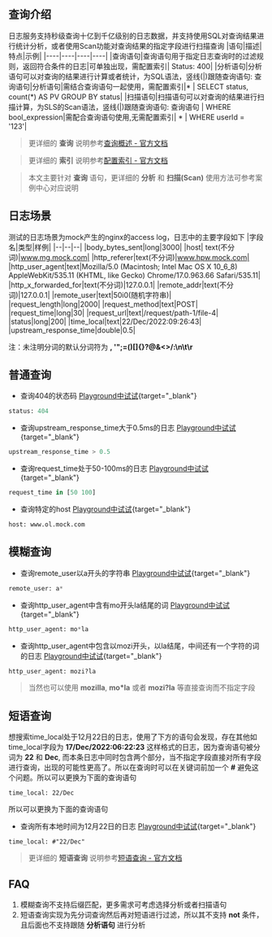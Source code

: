 ## 查询介绍
日志服务支持秒级查询十亿到千亿级别的日志数据，并支持使用SQL对查询结果进行统计分析，或者使用Scan功能对查询结果的指定字段进行扫描查询
|语句|描述|特点|示例|
|----|----|----|----|
|查询语句|查询语句用于指定日志查询时的过滤规则，返回符合条件的日志|可单独出现，需配置索引| Status: 400|
|分析语句|分析语句可以对查询的结果进行计算或者统计，为SQL语法，竖线(\|)跟随查询语句: 查询语句\|分析语句|需结合查询语句一起使用，需配置索引|* \| SELECT status, count(*) AS PV GROUP BY status|
|扫描语句|扫描语句可以对查询的结果进行扫描计算，为SLS的Scan语法，竖线(\|)跟随查询语句: 查询语句 \| WHERE bool_expression|需配合查询语句使用,无需配置索引| *  \| WHERE userId = '123'|
> 更详细的 __查询__ 说明参考[查询概述 - 官方文档](https://help.aliyun.com/document_detail/43772.html)

> 更详细的 __索引__ 说明参考[配置索引 - 官方文档](https://help.aliyun.com/document_detail/90732.html)

> 本文主要针对 __查询__ 语句，更详细的 __分析__ 和 __扫描(Scan)__ 使用方法可参考案例中心对应说明

## 日志场景
测试的日志场景为mock产生的nginx的access log，日志中的主要字段如下
|字段名|类型|样例|
|--|--|--|
|body_bytes_sent|long|3000|
|host| text(不分词)|www.mg.mock.com|
|http_referer|text(不分词)|www.hpw.mock.com|
|http_user_agent|text|Mozilla/5.0 (Macintosh; Intel Mac OS X 10_6_8) AppleWebKit/535.11 (KHTML, like Gecko) Chrome/17.0.963.66 Safari/535.11|
|http_x_forwarded_for|text(不分词)|127.0.0.1|
|remote_addr|text(不分词)|127.0.0.1|
|remote_user|text|50i0(随机字符串)|
|request_length|long|2000|
|request_method|text|POST|
|request_time|long|30|
|request_url|text|/request/path-1/file-4|
|status|long|200|
|time_local|text|22/Dec/2022:09:26:43|
|upstream_response_time|double|0.5|

注：未注明分词的默认分词符为 __, '";=()[]{}?@&<>/:\n\t\r__

## 普通查询
* 查询404的状态码 [Playground中试试](/playground/demo.html?dest=/lognext/project/nginx-demo-log/logsearch/nginx-access-log%3FslsRegion%3Dcn-shanghai%26isShare%3Dtrue%26queryString%3Dstatus%3A404){target="_blank"}
```sql
status: 404
```
* 查询upstream_response_time大于0.5ms的日志 [Playground中试试](/playground/demo.html?dest=/lognext/project/nginx-demo-log/logsearch/nginx-access-log%3FslsRegion%3Dcn-shanghai%26isShare%3Dtrue%26queryString%3Dupstream_response_time%20%3E%200.5){target="_blank"}
```sql
upstream_response_time > 0.5
```
* 查询request_time处于50-100ms的日志 [Playground中试试](/playground/demo.html?dest=/lognext/project/nginx-demo-log/logsearch/nginx-access-log%3FslsRegion%3Dcn-shanghai%26isShare%3Dtrue%26queryString%3Drequest_time%20in%20%5B50%20100%5D){target="_blank"}
```sql
request_time in [50 100]
```
* 查询特定的host [Playground中试试](/playground/demo.html?dest=/lognext/project/nginx-demo-log/logsearch/nginx-access-log%3FslsRegion%3Dcn-shanghai%26isShare%3Dtrue%26queryString%3Dhost%3A%20www.ol.mock.com){target="_blank"}
```sql
host: www.ol.mock.com
```
## 模糊查询
* 查询remote_user以a开头的字符串 [Playground中试试](/playground/demo.html?dest=/lognext/project/nginx-demo-log/logsearch/nginx-access-log%3FslsRegion%3Dcn-shanghai%26isShare%3Dtrue%26queryString%3Dremote_user%3A%20a*){target="_blank"}
```sql
remote_user: a*
```
* 查询http_user_agent中含有mo开头la结尾的词 [Playground中试试](/playground/demo.html?dest=/lognext/project/nginx-demo-log/logsearch/nginx-access-log%3FslsRegion%3Dcn-shanghai%26isShare%3Dtrue%26queryString%3Dhttp_user_agent%3A%20mo*la){target="_blank"}
```sql
http_user_agent: mo*la
```
* 查询http_user_agent中包含以mozi开头，以la结尾，中间还有一个字符的词的日志 [Playground中试试](/playground/demo.html?dest=/lognext/project/nginx-demo-log/logsearch/nginx-access-log%3FslsRegion%3Dcn-shanghai%26isShare%3Dtrue%26queryString%3Dhttp_user_agent%3A%20mozi%3Fla){target="_blank"}
```sql
http_user_agent: mozi?la
```
> 当然也可以使用 __mozilla__, __mo*la__ 或者 __mozi?la__ 等直接查询而不指定字段

## 短语查询
想搜索time_local处于12月22日的日志，使用了下方的语句会发现，存在其他如time_local字段为 __17/Dec/2022:06:22:23__ 这样格式的日志，因为查询语句被分词为 __22__ 和 __Dec__, 而本条日志中同时包含两个部分，当不指定字段直接对所有字段进行查询，出现的可能性更高了。所以在查询时可以在关键词前加一个 __#__ 避免这个问题。所以可以更换为下面的查询语句
```
time_local: 22/Dec
```
所以可以更换为下面的查询语句
* 查询所有本地时间为12月22日的日志 [Playground中试试](/playground/demo.html?dest=/lognext/project/nginx-demo-log/logsearch/nginx-access-log%3FslsRegion%3Dcn-shanghai%26isShare%3Dtrue%26queryString%3Dtime_local%3A%20%23%2203%3A03%22){target="_blank"}
```
time_local: #"22/Dec"
```
> 更详细的 __短语查询__ 说明参考[短语查询 - 官方文档](https://help.aliyun.com/document_detail/416724.html)
## FAQ
1. 模糊查询不支持后缀匹配，更多需求可考虑选择分析或者扫描语句
2. 短语查询实现为先分词查询然后再对短语进行过滤，所以其不支持 __not__ 条件，且后面也不支持跟随 __分析语句__ 进行分析
